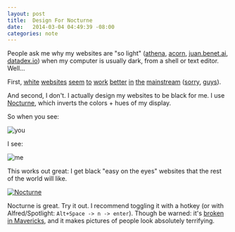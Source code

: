 ```yaml
---
layout: post
title:  Design For Nocturne
date:   2014-03-04 04:49:39 -08:00
categories: note
---
```


People ask me why my websites are "so light"
([athena](http://engine1.athena.ai), [acorn](http://acorn.athena.ai),
[juan.benet.ai](http://juan.benet.ai), [datadex.io](http://datadex.io))
when my computer is usually dark, from a shell or text editor. Well...

First, [white](http://github.com)
[websites](http://amazon.com)
[seem](http://pinterest.com)
[to](http://wikipedia.org)
[work](http://youtube.com)
[better](http://linkedin.com)
[in](http://flickr.com)
[the](http://facebook.com)
[mainstream](http://google.com)
([sorry](http://myspace.com),
[guys](http://rapgenius.com)).

And second, I don't. I actually design my websites to be black for me.
I use [Nocturne](https://code.google.com/p/blacktree-nocturne/),
which inverts the colors + hues of my display.

So when you see:

![you](http://note.io/1kuqNRg)

I see:

![me](http://jbenet.static.s3.amazonaws.com/5adf53ab696ba30fe58496fd2cafbe8c4cc78e31/nocturne-home.png)

This works out great: I get black "easy on the eyes" websites that the
rest of the world will like.

[![Nocturne](http://jbenet.static.s3.amazonaws.com/d7b220ca45615e8454b7f5c9cc8d98bb667da392/nocturne.png)](https://code.google.com/p/blacktree-nocturne/)

Nocturne is great. Try it out. I recommend toggling it with a hotkey
(or with Alfred/Spotlight: `Alt+Space -> n -> enter`). Though be warned: it's
[broken in Mavericks](https://www.bountysource.com/issues/1430592-hue-inversion-does-not-work-on-mac-os-x-10-9-mavericks),
and it makes pictures of people look absolutely terrifying.
